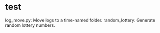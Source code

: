 # test
log_move.py: Move logs to a time-named folder.
random_lottery: Generate random lottery numbers.
